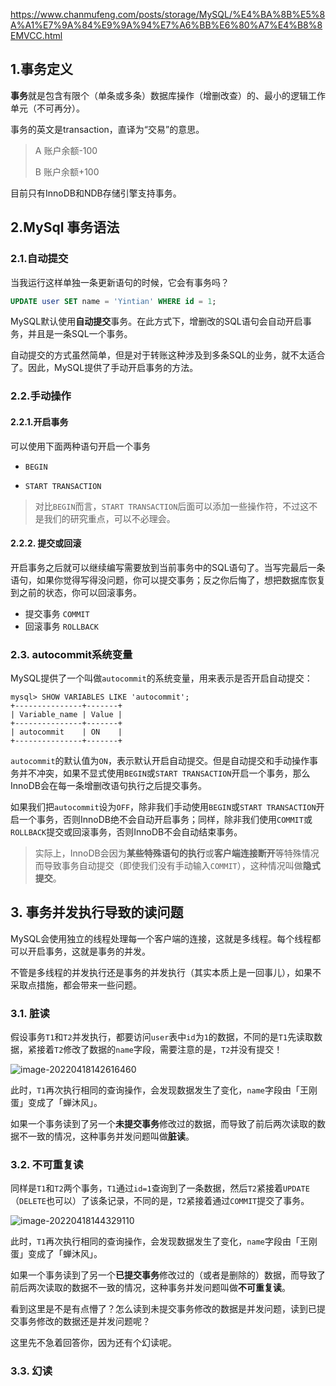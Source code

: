 https://www.chanmufeng.com/posts/storage/MySQL/%E4%BA%8B%E5%8A%A1%E7%9A%84%E9%9A%94%E7%A6%BB%E6%80%A7%E4%B8%8EMVCC.html



## 1.事务定义

**事务**就是包含有限个（单条或多条）数据库操作（增删改查）的、最小的逻辑工作单元（不可再分）。

事务的英文是transaction，直译为“交易”的意思。

>A 账户余额-100
>
>B 账户余额+100

目前只有InnoDB和NDB存储引擎支持事务。



## 2.MySql 事务语法



### 2.1.自动提交

当我运行这样单独一条更新语句的时候，它会有事务吗？

```sql
UPDATE user SET name = 'Yintian' WHERE id = 1;
```

 MySQL默认使用**自动提交**事务。在此方式下，增删改的SQL语句会自动开启事务，并且是一条SQL一个事务。

自动提交的方式虽然简单，但是对于转账这种涉及到多条SQL的业务，就不太适合了。因此，MySQL提供了手动开启事务的方法。



### 2.2.手动操作

#### 2.2.1.开启事务

可以使用下面两种语句开启一个事务

- `BEGIN`

- `START TRANSACTION`

>对比`BEGIN`而言，`START TRANSACTION`后面可以添加一些操作符，不过这不是我们的研究重点，可以不必理会。



#### 2.2.2. 提交或回滚

开启事务之后就可以继续编写需要放到当前事务中的SQL语句了。当写完最后一条语句，如果你觉得写得没问题，你可以提交事务；反之你后悔了，想把数据库恢复到之前的状态，你可以回滚事务。

- 提交事务 `COMMIT`
- 回滚事务 `ROLLBACK`



### 2.3. autocommit系统变量

MySQL提供了一个叫做`autocommit`的系统变量，用来表示是否开启自动提交：

```mysql
mysql> SHOW VARIABLES LIKE 'autocommit';
+---------------+-------+
| Variable_name | Value |
+---------------+-------+
| autocommit    | ON    |
+---------------+-------+
```

`autocommit`的默认值为`ON`，表示默认开启自动提交。但是自动提交和手动操作事务并不冲突，如果不显式使用`BEGIN`或`START TRANSACTION`开启一个事务，那么InnoDB会在每一条增删改语句执行之后提交事务。

如果我们把`autocommit`设为`OFF`，除非我们手动使用`BEGIN`或`START TRANSACTION`开启一个事务，否则InnoDB绝不会自动开启事务；同样，除非我们使用`COMMIT`或`ROLLBACK`提交或回滚事务，否则InnoDB不会自动结束事务。

> 实际上，InnoDB会因为**某些特殊语句的执行**或**客户端连接断开**等特殊情况而导致事务自动提交（即使我们没有手动输入`COMMIT`），这种情况叫做**隐式提交**。



##  3. 事务并发执行导致的读问题

MySQL会使用独立的线程处理每一个客户端的连接，这就是多线程。每个线程都可以开启事务，这就是事务的并发。

不管是多线程的并发执行还是事务的并发执行（其实本质上是一回事儿），如果不采取点措施，都会带来一些问题。

### 3.1. 脏读

假设事务`T1`和`T2`并发执行，都要访问`user`表中`id`为`1`的数据，不同的是`T1`先读取数据，紧接着`T2`修改了数据的`name`字段，需要注意的是，`T2`并没有提交！

![image-20220418142616460](G:\data\LNMRP\$Image\Redis\20.png)

此时，`T1`再次执行相同的查询操作，会发现数据发生了变化，`name`字段由「王刚蛋」变成了「蝉沐风」。

如果一个事务读到了另一个**未提交事务**修改过的数据，而导致了前后两次读取的数据不一致的情况，这种事务并发问题叫做**脏读**。



### 3.2. 不可重复读

同样是`T1`和`T2`两个事务，`T1`通过`id=1`查询到了一条数据，然后`T2`紧接着`UPDATE`（`DELETE`也可以）了该条记录，不同的是，`T2`紧接着通过`COMMIT`提交了事务。

![image-20220418144329110](G:\data\LNMRP\$Image\MySQL\20)

此时，`T1`再次执行相同的查询操作，会发现数据发生了变化，`name`字段由「王刚蛋」变成了「蝉沐风」。

如果一个事务读到了另一个**已提交事务**修改过的（或者是删除的）数据，而导致了前后两次读取的数据不一致的情况，这种事务并发问题叫做**不可重复读**。

看到这里是不是有点懵了？怎么读到未提交事务修改的数据是并发问题，读到已提交事务修改的数据还是并发问题呢？

这里先不急着回答你，因为还有个幻读呢。



### 3.3. 幻读














